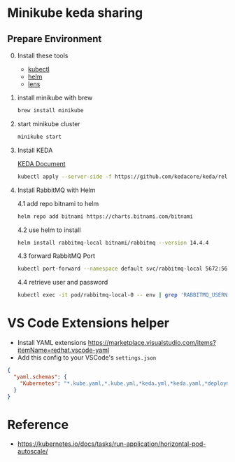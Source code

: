 # Minikube keda sharing

## Prepare Environment

0. Install these tools

   - [kubectl](https://kubernetes.io/docs/tasks/tools/)
   - [helm](https://helm.sh/docs/intro/install/)
   - [lens](https://k8slens.dev/)

1. install minikube with brew

   ```bash
   brew install minikube
   ```

2. start minikube cluster

   ```bash
   minikube start
   ```

3. Install KEDA

   [KEDA Document](https://keda.sh/docs/2.14/deploy/)

   ```bash
   kubectl apply --server-side -f https://github.com/kedacore/keda/releases/download/v2.14.0/keda-2.14.0.yaml
   ```

4. Install RabbitMQ with Helm

   4.1 add repo bitnami to helm

   ```bash
   helm repo add bitnami https://charts.bitnami.com/bitnami
   ```

   4.2 use helm to install

   ```bash
   helm install rabbitmq-local bitnami/rabbitmq --version 14.4.4
   ```

   4.3 forward RabbitMQ Port

   ```bash
   kubectl port-forward --namespace default svc/rabbitmq-local 5672:5672 15672:15672
   ```

   4.4 retrieve user and password
   ```bash
   kubectl exec -it pod/rabbitmq-local-0 -- env | grep 'RABBITMQ_USERNAME\|RABBITMQ_PASSWORD'
   ```

# VS Code Extensions helper

- Install YAML extensions https://marketplace.visualstudio.com/items?itemName=redhat.vscode-yaml
- Add this config to your VSCode's `settings.json`

```json
{
  "yaml.schemas": {
    "Kubernetes": "*.kube.yaml,*.kube.yml,*keda.yml,*keda.yaml,*deployment.yml,*deployment.yaml",
  }
}
```

# Reference

- https://kubernetes.io/docs/tasks/run-application/horizontal-pod-autoscale/

